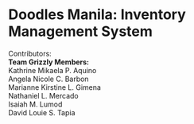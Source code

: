 # Doodles Manila: Inventory Management System

Contributors: <br>
<b> Team Grizzly Members: </b> <br>
Kathrine Mikaela P. Aquino <br>
Angela Nicole C. Barbon <br> 
Marianne Kirstine L. Gimena <br>
Nathaniel L. Mercado <br>
Isaiah M. Lumod <br>
David Louie S. Tapia <br>
